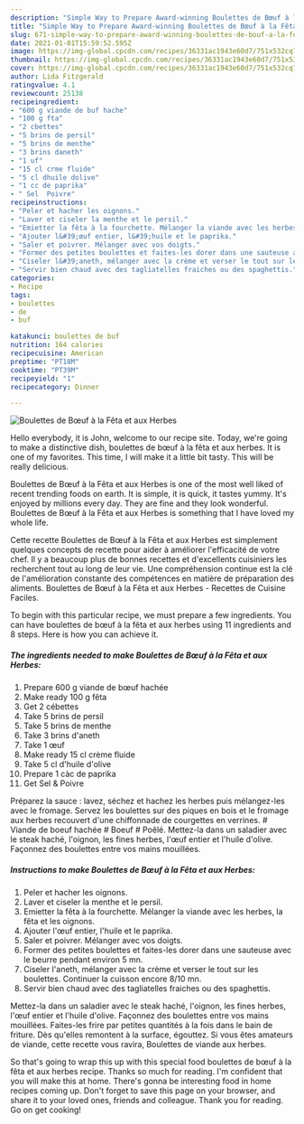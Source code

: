 ```yaml
---
description: "Simple Way to Prepare Award-winning Boulettes de Bœuf à la Fêta et aux Herbes"
title: "Simple Way to Prepare Award-winning Boulettes de Bœuf à la Fêta et aux Herbes"
slug: 671-simple-way-to-prepare-award-winning-boulettes-de-bouf-a-la-feta-et-aux-herbes
date: 2021-01-01T15:59:52.595Z
image: https://img-global.cpcdn.com/recipes/36331ac1943e60d7/751x532cq70/boulettes-de-boeuf-a-la-feta-et-aux-herbes-photo-principale-de-la-recette.jpg
thumbnail: https://img-global.cpcdn.com/recipes/36331ac1943e60d7/751x532cq70/boulettes-de-boeuf-a-la-feta-et-aux-herbes-photo-principale-de-la-recette.jpg
cover: https://img-global.cpcdn.com/recipes/36331ac1943e60d7/751x532cq70/boulettes-de-boeuf-a-la-feta-et-aux-herbes-photo-principale-de-la-recette.jpg
author: Lida Fitzgerald
ratingvalue: 4.1
reviewcount: 25138
recipeingredient:
- "600 g viande de buf hache"
- "100 g fta"
- "2 cbettes"
- "5 brins de persil"
- "5 brins de menthe"
- "3 brins daneth"
- "1 uf"
- "15 cl crme fluide"
- "5 cl dhuile dolive"
- "1 cc de paprika"
- " Sel  Poivre"
recipeinstructions:
- "Peler et hacher les oignons."
- "Laver et ciseler la menthe et le persil."
- "Emietter la fêta à la fourchette. Mélanger la viande avec les herbes, la fêta et les oignons."
- "Ajouter l&#39;œuf entier, l&#39;huile et le paprika."
- "Saler et poivrer. Mélanger avec vos doigts."
- "Former des petites boulettes et faites-les dorer dans une sauteuse avec le beurre pendant environ 5 mn."
- "Ciseler l&#39;aneth, mélanger avec la crème et verser le tout sur les boulettes. Continuer la cuisson encore 8/10 mn."
- "Servir bien chaud avec des tagliatelles fraiches ou des spaghettis."
categories:
- Recipe
tags:
- boulettes
- de
- buf

katakunci: boulettes de buf 
nutrition: 164 calories
recipecuisine: American
preptime: "PT18M"
cooktime: "PT39M"
recipeyield: "1"
recipecategory: Dinner

---
```



![Boulettes de Bœuf à la Fêta et aux Herbes](https://img-global.cpcdn.com/recipes/36331ac1943e60d7/751x532cq70/boulettes-de-boeuf-a-la-feta-et-aux-herbes-photo-principale-de-la-recette.jpg)

Hello everybody, it is John, welcome to our recipe site. Today, we're going to make a distinctive dish, boulettes de bœuf à la fêta et aux herbes. It is one of my favorites. This time, I will make it a little bit tasty. This will be really delicious.

Boulettes de Bœuf à la Fêta et aux Herbes is one of the most well liked of recent trending foods on earth. It is simple, it is quick, it tastes yummy. It's enjoyed by millions every day. They are fine and they look wonderful. Boulettes de Bœuf à la Fêta et aux Herbes is something that I have loved my whole life.

Cette recette Boulettes de Bœuf à la Fêta et aux Herbes est simplement quelques concepts de recette pour aider à améliorer l&#39;efficacité de votre chef. Il y a beaucoup plus de bonnes recettes et d&#39;excellents cuisiniers les recherchent tout au long de leur vie. Une compréhension continue est la clé de l&#39;amélioration constante des compétences en matière de préparation des aliments. Boulettes de Bœuf à la Fêta et aux Herbes - Recettes de Cuisine Faciles.


To begin with this particular recipe, we must prepare a few ingredients. You can have boulettes de bœuf à la fêta et aux herbes using 11 ingredients and 8 steps. Here is how you can achieve it.

<!--inarticleads1-->

##### The ingredients needed to make Boulettes de Bœuf à la Fêta et aux Herbes:

1. Prepare 600 g viande de bœuf hachée
1. Make ready 100 g fêta
1. Get 2 cébettes
1. Take 5 brins de persil
1. Take 5 brins de menthe
1. Take 3 brins d&#39;aneth
1. Take 1 œuf
1. Make ready 15 cl crème fluide
1. Take 5 cl d&#39;huile d&#39;olive
1. Prepare 1 càc de paprika
1. Get  Sel &amp; Poivre


Préparez la sauce : lavez, séchez et hachez les herbes puis mélangez-les avec le fromage. Servez les boulettes sur des piques en bois et le fromage aux herbes recouvert d&#39;une chiffonnade de courgettes en verrines. # Viande de boeuf hachée # Boeuf # Poêlé. Mettez-la dans un saladier avec le steak haché, l&#39;oignon, les fines herbes, l&#39;œuf entier et l&#39;huile d&#39;olive. Façonnez des boulettes entre vos mains mouillées. 

<!--inarticleads2-->

##### Instructions to make Boulettes de Bœuf à la Fêta et aux Herbes:

1. Peler et hacher les oignons.
1. Laver et ciseler la menthe et le persil.
1. Emietter la fêta à la fourchette. Mélanger la viande avec les herbes, la fêta et les oignons.
1. Ajouter l&#39;œuf entier, l&#39;huile et le paprika.
1. Saler et poivrer. Mélanger avec vos doigts.
1. Former des petites boulettes et faites-les dorer dans une sauteuse avec le beurre pendant environ 5 mn.
1. Ciseler l&#39;aneth, mélanger avec la crème et verser le tout sur les boulettes. Continuer la cuisson encore 8/10 mn.
1. Servir bien chaud avec des tagliatelles fraiches ou des spaghettis.


Mettez-la dans un saladier avec le steak haché, l&#39;oignon, les fines herbes, l&#39;œuf entier et l&#39;huile d&#39;olive. Façonnez des boulettes entre vos mains mouillées. Faites-les frire par petites quantités à la fois dans le bain de friture. Dès qu&#39;elles remontent à la surface, égouttez. Si vous êtes amateurs de viande, cette recette vous ravira, Boulettes de viande aux herbes. 

So that's going to wrap this up with this special food boulettes de bœuf à la fêta et aux herbes recipe. Thanks so much for reading. I'm confident that you will make this at home. There's gonna be interesting food in home recipes coming up. Don't forget to save this page on your browser, and share it to your loved ones, friends and colleague. Thank you for reading. Go on get cooking!
